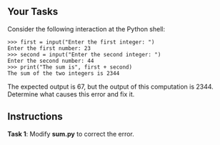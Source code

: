 ## Your Tasks

Consider the following interaction at the Python shell:

```
>>> first = input("Enter the first integer: ")
Enter the first number: 23
>>> second = input("Enter the second integer: ")
Enter the second number: 44
>>> print("The sum is", first + second)
The sum of the two integers is 2344
```

The expected output is 67, but the output of this computation is 2344. Determine what causes this error and fix it.

## Instructions

**Task 1**: Modify **sum.py** to correct the error.